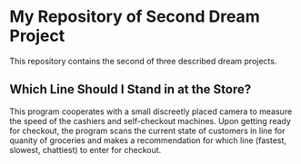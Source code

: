 # My Repository of Second Dream Project
This repository contains the second of three described dream projects.
## Which Line Should I Stand in at the Store?
This program cooperates with a small discreetly placed camera to measure the speed of the cashiers and self-checkout machines. Upon getting ready for checkout, the program scans the current state of customers in line for quanity of groceries and makes a recommendation for which line (fastest, slowest, chattiest) to enter for checkout.
